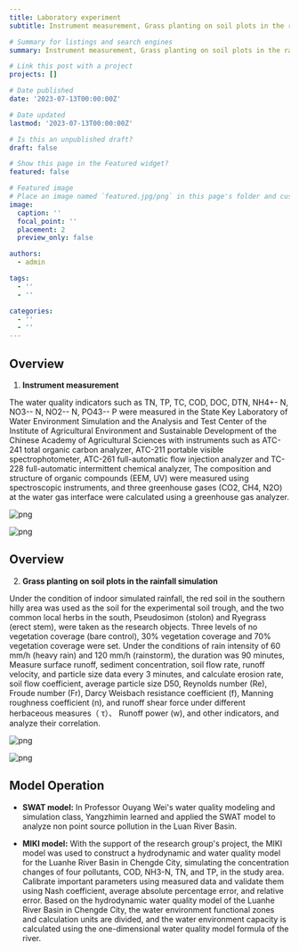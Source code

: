```yaml
---
title: Laboratory experiment
subtitle: Instrument measurement, Grass planting on soil plots in the rainfall simulation and Model Operation

# Summary for listings and search engines
summary: Instrument measurement, Grass planting on soil plots in the rainfall simulation and Model Operation

# Link this post with a project
projects: []

# Date published
date: '2023-07-13T00:00:00Z'

# Date updated
lastmod: '2023-07-13T00:00:00Z'

# Is this an unpublished draft?
draft: false

# Show this page in the Featured widget?
featured: false

# Featured image
# Place an image named `featured.jpg/png` in this page's folder and customize its options here.
image:
  caption: ''
  focal_point: ''
  placement: 2
  preview_only: false

authors:
  - admin

tags:
  - ''
  - ''

categories:
  - ''
  - ''
---
```



## Overview

1. **Instrument measurement**

The water quality indicators such as TN, TP, TC, COD, DOC, DTN, NH4+- N, NO3-- N, NO2-- N, PO43-- P were measured in the State Key Laboratory of Water Environment Simulation and the Analysis and Test Center of the Institute of Agricultural Environment and Sustainable Development of the Chinese Academy of Agricultural Sciences with instruments such as ATC-241 total organic carbon analyzer, ATC-211 portable visible spectrophotometer, ATC-261 full-automatic flow injection analyzer and TC-228 full-automatic intermittent chemical analyzer, The composition and structure of organic compounds (EEM, UV) were measured using spectroscopic instruments, and three greenhouse gases (CO2, CH4, N2O) at the water gas interface were calculated using a greenhouse gas analyzer.

![png](./index_1_0.png)


![png](./index_2_0.png)


## Overview

2. **Grass planting on soil plots in the rainfall simulation**

Under the condition of indoor simulated rainfall, the red soil in the southern hilly area was used as the soil for the experimental soil trough, and the two common local herbs in the south, Pseudosimon (stolon) and Ryegrass (erect stem), were taken as the research objects. Three levels of no vegetation coverage (bare control), 30% vegetation coverage and 70% vegetation coverage were set. Under the conditions of rain intensity of 60 mm/h (heavy rain) and 120 mm/h (rainstorm), the duration was 90 minutes, Measure surface runoff, sediment concentration, soil flow rate, runoff velocity, and particle size data every 3 minutes, and calculate erosion rate, soil flow coefficient, average particle size D50, Reynolds number (Re), Froude number (Fr), Darcy Weisbach resistance coefficient (f), Manning roughness coefficient (n), and runoff shear force under different herbaceous measures（ τ）、 Runoff power (w), and other indicators, and analyze their correlation.

![png](./index_3_0.png)


![png](./index_4_0.png)

## Model Operation
- **SWAT model:** In Professor Ouyang Wei's water quality modeling and simulation class, Yangzhimin learned and applied the SWAT model to analyze non point source pollution in the Luan River Basin.

- **MIKI model:** With the support of the research group's project, the MIKI model was used to construct a hydrodynamic and water quality model for the Luanhe River Basin in Chengde City, simulating the concentration changes of four pollutants, COD, NH3-N, TN, and TP, in the study area. Calibrate important parameters using measured data and validate them using Nash coefficient, average absolute percentage error, and relative error. Based on the hydrodynamic water quality model of the Luanhe River Basin in Chengde City, the water environment functional zones and calculation units are divided, and the water environment capacity is calculated using the one-dimensional water quality model formula of the river.





